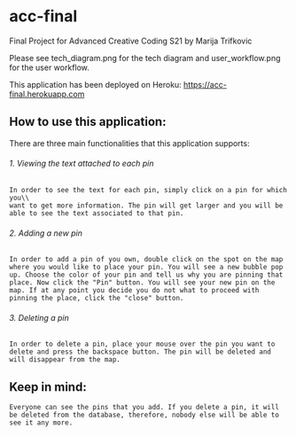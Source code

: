# acc-final
Final Project for Advanced Creative Coding S21 by Marija Trifkovic

Please see tech_diagram.png for the tech diagram and user_workflow.png for the user workflow.

This application has been deployed on Heroku: https://acc-final.herokuapp.com

## How to use this application:

There are three main functionalities that this application supports:

###### 1. Viewing the text attached to each pin

    In order to see the text for each pin, simply click on a pin for which you\\
    want to get more information. The pin will get larger and you will be able to see the text associated to that pin.

###### 2. Adding a new pin

    In order to add a pin of you own, double click on the spot on the map where you would like to place your pin. You will see a new bubble pop up. Choose the color of your pin and tell us why you are pinning that place. Now click the "Pin" button. You will see your new pin on the map. If at any point you decide you do not what to proceed with pinning the place, click the "close" button.

###### 3. Deleting a pin

    In order to delete a pin, place your mouse over the pin you want to delete and press the backspace button. The pin will be deleted and will disappear from the map.

## Keep in mind:

    Everyone can see the pins that you add. If you delete a pin, it will be deleted from the database, therefore, nobody else will be able to see it any more.
